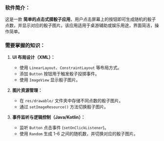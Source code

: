 ### **软件简介：**  
这是一款 **简单的点击式掷骰子应用**，用户点击屏幕上的按钮即可生成随机的骰子点数，并显示对应的骰子图片。该应用适用于桌游辅助或娱乐用途，界面简洁，操作简单。  

### **需要掌握的知识：**  
1. **UI 布局设计（XML）：**  
   - 使用 `LinearLayout`、`ConstraintLayout` 等布局方式。  
   - 添加 `Button` 按钮用于触发骰子投掷事件。  
   - 使用 `ImageView` 显示骰子图片。  

2. **图片资源管理：**  
   - 在 `res/drawable/` 文件夹中存储不同点数的骰子图片。  
   - 通过 `setImageResource()` 方法切换骰子图片。  

3. **事件监听与逻辑控制（Java/Kotlin）：**  
   - 监听 `Button` 点击事件 (`setOnClickListener`)。  
   - 使用 `Random` 生成 1-6 之间的随机数，并切换对应的骰子图片。  
